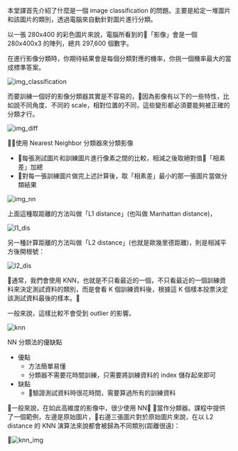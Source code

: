 本堂課首先介紹了什麼是一個 image classification 的問題。主要是給定一堆圖片和該圖片的類別，透過電腦來自動針對圖片進行分類。

以一張 280x400 的彩色圖片來說，電腦所看到的「影像」會是一個 280x400x3 的陣列，總共 297,600 個數字。

在進行影像分類時，你期待結果會是每個分類對應的機率，你挑一個機率最大的當成標準答案。

![img_classification](https://raw.githubusercontent.com/kevingo/blog/master/screenshot/img_classification.png)

而要訓練一個好的影像分類器其實是不容易的，因為影像有以下的一些特性，比如說不同角度、不同的 scale，相對位置的不同，這些變形都必須要能夠被正確的分類才行。

![img_diff](https://raw.githubusercontent.com/kevingo/blog/master/screenshot/img_clf_diff.png)

使用 Nearest Neighbor 分類器來分類影像
- 每張測試圖片和訓練圖片進行像素之間的比較，相減之後取絕對值「相素差」加總
- 對每一張訓練圖片做完上述計算後，取「相素差」最小的那一張圖片當做分類結果

![img_nn](https://raw.githubusercontent.com/kevingo/blog/master/screenshot/img_nn.png)

上面這種取距離的方法叫做「L1 distance」(也叫做 Manhattan distance)，

![l1_dis](https://raw.githubusercontent.com/kevingo/blog/master/screenshot/l1_dis.png)

另一種計算距離的方法叫做「L2 distance」(也就是歐幾里德距離)，則是相減平方後開根號：

![l2_dis](https://raw.githubusercontent.com/kevingo/blog/master/screenshot/l2_dis.png)

通常，我們會使用 KNN，也就是不只看最近的一個，不只看最近的一個訓練資料來決定測試資料的類別，而是會看 K 個訓練資料後，根據這 K 個樣本投票決定該測試資料最後的樣本。

一般來說，這樣比較不會受到 outlier 的影響。

![knn](https://raw.githubusercontent.com/kevingo/blog/master/screenshot/knn.png)

NN 分類法的優缺點
- 優點
    - 方法簡單易懂
    - 分類器不需要花時間訓練，只需要將訓練資料的 index 儲存起來即可
- 缺點
    - 驗證測試資料時很花時間，需要算過所有的訓練資料

一般來說，在如此高維度的影像中，很少使用 NN 當作分類器。課程中提供了一個範例，左邊是原始圖片，右邊三張圖片對於原始圖片來說，在以 L2 distance 的 KNN 演算法來說都會被歸為不同類別(距離很遠)：

![knn_img](https://raw.githubusercontent.com/kevingo/blog/master/screenshot/knn_img.png)